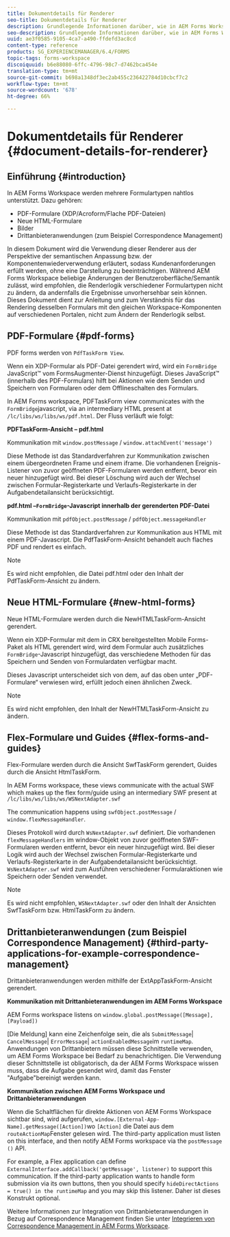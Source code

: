 ```yaml
---
title: Dokumentdetails für Renderer
seo-title: Dokumentdetails für Renderer
description: Grundlegende Informationen darüber, wie in AEM Forms Workspace die verschiedenen unterstützten Formular- und Dateitypen wiedergegeben werden.
seo-description: Grundlegende Informationen darüber, wie in AEM Forms Workspace die verschiedenen unterstützten Formular- und Dateitypen wiedergegeben werden.
uuid: ae3f0585-9105-4ca7-a490-ffdefd3ac8cd
content-type: reference
products: SG_EXPERIENCEMANAGER/6.4/FORMS
topic-tags: forms-workspace
discoiquuid: b6e88080-6ffc-4796-98c7-d7462bca454e
translation-type: tm+mt
source-git-commit: b698a1348df3ec2ab455c236422784d10cbcf7c2
workflow-type: tm+mt
source-wordcount: '678'
ht-degree: 66%

---
```



# Dokumentdetails für Renderer {#document-details-for-renderer}

## Einführung {#introduction}

In AEM Forms Workspace werden mehrere Formulartypen nahtlos unterstützt. Dazu gehören:

* PDF-Formulare (XDP/Acroform/Flache PDF-Dateien)
* Neue HTML-Formulare
* Bilder
* Drittanbieteranwendungen (zum Beispiel Correspondence Management)

In diesem Dokument wird die Verwendung dieser Renderer aus der Perspektive der semantischen Anpassung bzw. der Komponentenwiederverwendung erläutert, sodass Kundenanforderungen erfüllt werden, ohne eine Darstellung zu beeinträchtigen. Während AEM Forms Workspace beliebige Änderungen der Benutzeroberfläche/Semantik zulässt, wird empfohlen, die Renderlogik verschiedener Formulartypen nicht zu ändern, da andernfalls die Ergebnisse unvorhersehbar sein können. Dieses Dokument dient zur Anleitung und zum Verständnis für das Rendering desselben Formulars mit den gleichen Workspace-Komponenten auf verschiedenen Portalen, nicht zum Ändern der Renderlogik selbst.

## PDF-Formulare {#pdf-forms}

PDF forms werden von `PdfTaskForm View`.

Wenn ein XDP-Formular als PDF-Datei gerendert wird, wird ein `FormBridge` JavaScript™ vom FormsAugmenter-Dienst hinzugefügt. Dieses JavaScript™ (innerhalb des PDF-Formulars) hilft bei Aktionen wie dem Senden und Speichern von Formularen oder dem Offlineschalten des Formulars.

In AEM Forms workspace, PDFTaskForm view communicates with the `FormBridge`javascript, via an intermediary HTML present at `/lc/libs/ws/libs/ws/pdf.html`. Der Fluss verläuft wie folgt:

**PDFTaskForm-Ansicht – pdf.html**

Kommunikation mit `window.postMessage` / `window.attachEvent('message')`

Diese Methode ist das Standardverfahren zur Kommunikation zwischen einem übergeordneten Frame und einem iframe. Die vorhandenen Ereignis-Listener von zuvor geöffneten PDF-Formularen werden entfernt, bevor ein neuer hinzugefügt wird. Bei dieser Löschung wird auch der Wechsel zwischen Formular-Registerkarte und Verlaufs-Registerkarte in der Aufgabendetailansicht berücksichtigt.

**pdf.html –`FormBridge`-Javascript innerhalb der gerenderten PDF-Datei**

Kommunikation mit `pdfObject.postMessage` / `pdfObject.messageHandler`

Diese Methode ist das Standardverfahren zur Kommunikation aus HTML mit einem PDF-Javascript. Die PdfTaskForm-Ansicht behandelt auch flaches PDF und rendert es einfach.

>[!NOTE]
>
>Es wird nicht empfohlen, die Datei pdf.html oder den Inhalt der PdfTaskForm-Ansicht zu ändern.

## Neue HTML-Formulare {#new-html-forms}

Neue HTML-Formulare werden durch die NewHTMLTaskForm-Ansicht gerendert.

Wenn ein XDP-Formular mit dem in CRX bereitgestellten Mobile Forms-Paket als HTML gerendert wird, wird dem Formular auch zusätzliches `FormBridge`-Javascript hinzugefügt, das verschiedene Methoden für das Speichern und Senden von Formulardaten verfügbar macht.

Dieses Javascript unterscheidet sich von dem, auf das oben unter „PDF-Formulare“ verwiesen wird, erfüllt jedoch einen ähnlichen Zweck.

>[!NOTE]
>
>Es wird nicht empfohlen, den Inhalt der NewHTMLTaskForm-Ansicht zu ändern.

## Flex-Formulare und Guides {#flex-forms-and-guides}

Flex-Formulare werden durch die Ansicht SwfTaskForm gerendert, Guides durch die Ansicht HtmlTaskForm.

In AEM Forms workspace, these views communicate with the actual SWF which makes up the flex form/guide using an intermediary SWF present at `/lc/libs/ws/libs/ws/WSNextAdapter.swf`

The communication happens using `swfObject.postMessage` / `window.flexMessageHandler`.

Dieses Protokoll wird durch `WsNextAdapter.swf` definiert. Die vorhandenen `flexMessageHandlers` im window-Objekt von zuvor geöffneten SWF-Formularen werden entfernt, bevor ein neuer hinzugefügt wird. Bei dieser Logik wird auch der Wechsel zwischen Formular-Registerkarte und Verlaufs-Registerkarte in der Aufgabendetailansicht berücksichtigt. `WsNextAdapter.swf` wird zum Ausführen verschiedener Formularaktionen wie Speichern oder Senden verwendet.

>[!NOTE]
>
>Es wird nicht empfohlen, `WSNextAdapter.swf` oder den Inhalt der Ansichten SwfTaskForm bzw. HtmlTaskForm zu ändern.

## Drittanbieteranwendungen (zum Beispiel Correspondence Management) {#third-party-applications-for-example-correspondence-management}

Drittanbieteranwendungen werden mithilfe der ExtAppTaskForm-Ansicht gerendert.

**Kommunikation mit Drittanbieteranwendungen im AEM Forms Workspace**

AEM Forms workspace listens on `window.global.postMessage([Message],[Payload])`

[Die Meldung] kann eine Zeichenfolge sein, die als `SubmitMessage`| `CancelMessage`| `ErrorMessage`| `actionEnabledMessage`im `runtimeMap`. Anwendungen von Drittanbietern müssen diese Schnittstelle verwenden, um AEM Forms Workspace bei Bedarf zu benachrichtigen. Die Verwendung dieser Schnittstelle ist obligatorisch, da der AEM Forms Workspace wissen muss, dass die Aufgabe gesendet wird, damit das Fenster &quot;Aufgabe&quot;bereinigt werden kann.

**Kommunikation zwischen AEM Forms Workspace und Drittanbieteranwendungen**

Wenn die Schaltflächen für direkte Aktionen von AEM Forms Workspace sichtbar sind, wird aufgerufen, `window.[External-App-Name].getMessage([Action])`wo `[Action]` die Datei aus dem `routeActionMap`Fenster gelesen wird. The third-party application must listen on this interface, and then notify AEM Forms workspace via the `postMessage ()` API.

For example, a Flex application can define `ExternalInterface.addCallback('getMessage', listener)` to support this communication. If the third-party application wants to handle form submission via its own buttons, then you should specify `hideDirectActions = true() in the runtimeMap` and you may skip this listener. Daher ist dieses Konstrukt optional.

Weitere Informationen zur Integration von Drittanbieteranwendungen in Bezug auf Correspondence Management finden Sie unter [Integrieren von Correspondence Management in AEM Forms Workspace](/help/forms/using/integrating-correspondence-management-html-workspace.md).

